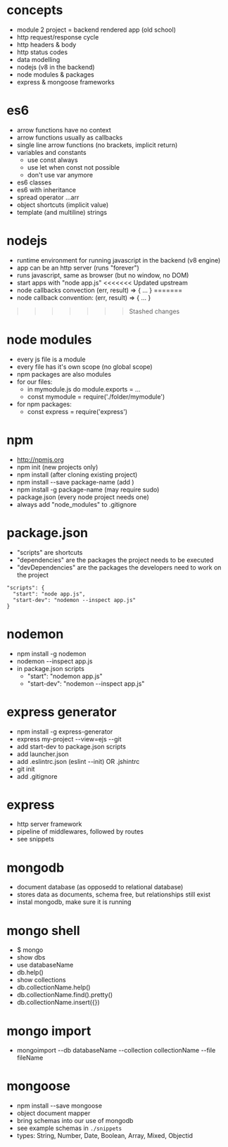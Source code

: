 
# concepts
- module 2 project = backend rendered app (old school)
- http request/response cycle
- http headers & body
- http status codes
- data modelling
- nodejs (v8 in the backend)
- node modules & packages
- express & mongoose frameworks

# es6
- arrow functions have no context
- arrow functions usually as callbacks
- single line arrow functions (no brackets, implicit return)
- variables and constants
  - use const always
  - use let when const not possible
  - don't use var anymore
- es6 classes
- es6 with inheritance
- spread operator ...arr
- object shortcuts (implicit value)
- template (and multiline) strings

# nodejs
- runtime environment for running javascript in the backend (v8 engine)
- app can be an http server (runs "forever")
- runs javascript, same as browser (but no window, no DOM)
- start apps with "node app.js"
<<<<<<< Updated upstream
- node callbacks convection (err, result) => { ... }
=======
- node callback convention: (err, result) => { ... }
>>>>>>> Stashed changes

# node modules
- every js file is a module
- every file has it's own scope (no global scope)
- npm packages are also modules
- for our files:
  - in mymodule.js do module.exports = ...
  - const mymodule = require('./folder/mymodule')
- for npm packages:
  - const express = require('express')

# npm
- http://npmjs.org
- npm init (new projects only)
- npm install (after cloning existing project)
- npm install --save package-name (add )
- npm install -g package-name (may require sudo)
- package.json (every node project needs one)
- always add "node_modules" to .gitignore

# package.json
- "scripts" are shortcuts
- "dependencies" are the packages the project needs to be executed
- "devDependencies" are the packages the developers need to work on the project

```
"scripts": {
  "start": "node app.js",
  "start-dev": "nodemon --inspect app.js"
}
```

# nodemon
- npm install -g nodemon
- nodemon --inspect app.js
- in package.json scripts
  - "start": "nodemon app.js"
  - "start-dev": "nodemon --inspect app.js"


# express generator
- npm install -g express-generator
- express my-project --view=ejs --git
- add start-dev to package.json scripts
- add launcher.json
- add .eslintrc.json (eslint --init) OR .jshintrc
- git init
- add .gitignore

# express
- http server framework
- pipeline of middlewares, followed by routes
- see snippets

# mongodb
- document database (as opposedd to relational database)
- stores data as documents, schema free, but relationships still exist
- instal mongodb, make sure it is running

# mongo shell
- $ mongo
- show dbs
- use databaseName
- db.help()
- show collections
- db.collectionName.help()
- db.collectionName.find().pretty()
- db.collectionName.insert({})

# mongo import
- mongoimport  --db databaseName  --collection collectionName --file fileName

# mongoose
- npm install --save mongoose
- object document mapper
- bring schemas into our use of mongodb
- see example schemas in `./snippets`
- types: String, Number, Date, Boolean, Array, Mixed, Objectid

